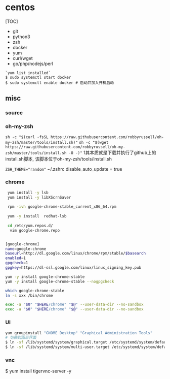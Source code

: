 # centos

[TOC]

* git
* python3
* zsh
* docker
* yum
* curl/wget
* go/php/nodejs/perl

```
`yum list installed`
$ sudo systemctl start docker
$ sudo systemctl enable docker # 启动并加入开机启动
```
## misc
### source

### oh-my-zsh
`sh -c "$(curl -fsSL https://raw.githubusercontent.com/robbyrussell/oh-my-zsh/master/tools/install.sh)"`
`sh -c "$(wget https://raw.githubusercontent.com/robbyrussell/oh-my-zsh/master/tools/install.sh -O -)"`
1其本质就是下载并执行了github上的install.sh脚本, 该脚本位于oh-my-zsh/tools/install.sh

`ZSH_THEME="random"`
~/.zshrc
disable_auto_update = true

### chrome 
``` bash
 yum install -y lsb
 yum install -y libXScrnSaver
 
 rpm -ivh google-chrome-stable_current_x86_64.rpm
 
 yum -y install  redhat-lsb
 
 cd /etc/yum.repos.d/
  vim google-chrome.repo


[google-chrome]
name=google-chrome
baseurl=http://dl.google.com/linux/chrome/rpm/stable/$basearch
enabled=1
gpgcheck=1
gpgkey=https://dl-ssl.google.com/linux/linux_signing_key.pub

yum -y install google-chrome-stable
yum -y install google-chrome-stable --nogpgcheck

which google-chrome-stable
ln -s xxx /bin/chrome

exec -a "$0" "$HERE/chrome" "$@" --user-data-dir --no-sandbox
exec -a "$0" "$HERE/chrome" "$@" --user-data-dir --no-sandbox
```


### UI
``` bash
yum groupinstall "GNOME Desktop" "Graphical Administration Tools"
# 切换到图形界面
$ ln -sf /lib/systemd/system/graphical.target /etc/systemd/system/default.target #切换到命令界面
$ ln -sf /lib/systemd/system/multi-user.target /etc/systemd/system/default.target #
```
### vnc

$ yum install tigervnc-server -y